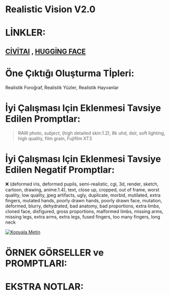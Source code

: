 # Realistic Vision V2.0

# LİNKLER:

## [CİVİTAI](https://civitai.com/models/4201/realistic-vision-v20)  ,  [HUGGİNG FACE](https://huggingface.co/SG161222/Realistic_Vision_V2.0)

# Öne Çıktığı Oluşturma Tİpleri:

Realistik Foroğraf, Realistik Yüzler, Realistik Hayvanlar 

# İyi Çalışması Için Eklenmesi Tavsiye Edilen Promptlar:

> RAW photo, *subject*, (high detailed skin:1.2), 8k uhd, dslr, soft lighting, high quality, film grain, Fujifilm XT3
> 

# İyi Çalışması Için Eklenmesi Tavsiye Edilen Negatif Promptlar:

<aside>
❌ (deformed iris, deformed pupils, semi-realistic, cgi, 3d, render, sketch, cartoon, drawing, anime:1.4), text, close up, cropped, out of frame, worst quality, low quality, jpeg artifacts, ugly, duplicate, morbid, mutilated, extra fingers, mutated hands, poorly drawn hands, poorly drawn face, mutation, deformed, blurry, dehydrated, bad anatomy, bad proportions, extra limbs, cloned face, disfigured, gross proportions, malformed limbs, missing arms, missing legs, extra arms, extra legs, fused fingers, too many fingers, long neck



[![Kopyala Metin](https://img.shields.io/badge/Kopyala_Metin-%23ff69b4.svg?style=for-the-badge&logo=clipboard)](data:text/plain;charset=UTF-8,YOUR_TEXT_HERE)






</aside>

# ÖRNEK GÖRSELLER ve PROMPTLARI:

# EKSTRA NOTLAR:
